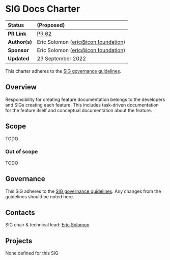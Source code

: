 # SIG Docs Charter

| Status        | (Proposed)       |
:-------------- |:---------------------------------------------------- |
| **PR Link**   | [PR 62](https://github.com/icon-project/community/pull/62)|
| **Author(s)** | Eric Solomon (eric@icon.foundation) |
| **Sponsor**   | Eric Solomon (eric@icon.foundation) |
| **Updated**   | 23 September 2022 |

This charter adheres to the [SIG governance guidelines](/guidelines/governance/sig-governance-guidelines.md).

## Overview

Responsibility for creating feature documentation belongs to the developers and SIGs creating each feature. This includes task-driven documentation for the feature itself and conceptual documentation about the feature.

## Scope

TODO

### Out of scope

TODO

## Governance

This SIG adheres to the [SIG governance guidelines](/guidelines/governance/sig-governance-guidelines.md). Any changes from the guidelines should be noted here.

## Contacts

SIG chair & technical lead: [Eric Solomon](https://github.com/han-so1omon)

## Projects

None defined for this SIG
